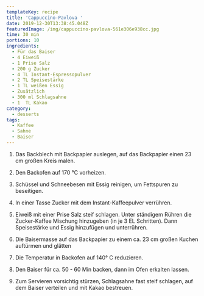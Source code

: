 ```yaml
---
templateKey: recipe
title: 'Cappuccino-Pavlova '
date: 2019-12-30T13:38:45.048Z
featuredImage: /img/cappuccino-pavlova-561e306e938cc.jpg
time: 30 min
portions: 10
ingredients:
  - Für das Baiser
  - 4 Eiweiß
  - 1 Prise Salz
  - 200 g Zucker
  - 4 TL Instant-Espressopulver
  - 2 TL Speisestärke
  - 1 TL weißen Essig
  - Zusätzlich
  - 300 ml Schlagsahne
  - 1  TL Kakao
category:
  - desserts
tags:
  - Kaffee
  - Sahne
  - Baiser
---
```

1. Das Backblech mit Backpapier auslegen, auf das Backpapier einen 23 cm großen Kreis malen.  

2. Den Backofen auf 170 °C vorheizen.

3. Schüssel und Schneebesen mit Essig reinigen, um Fettspuren zu beseitigen. 

4. In einer Tasse Zucker mit dem Instant-Kaffeepulver verrühren.		 

5. Eiweiß mit einer Prise Salz steif schlagen. Unter ständigem Rühren die Zucker-Kaffee Mischung hinzugeben (in je 3 EL Schritten). Dann Speisestärke und Essig hinzufügen und unterrühren.

6. Die Baisermasse auf das Backpapier zu einem ca. 23 cm großen Kuchen auftürmen und glätten

7. Die Temperatur in Backofen auf 140° C reduzieren.

8. Den Baiser für ca. 50 - 60 Min  backen, dann im Ofen erkalten lassen. 

9. Zum Servieren vorsichtig stürzen, Schlagsahne fast steif schlagen, auf dem Baiser verteilen und mit Kakao bestreuen.
